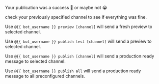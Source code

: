 Your publication was a success 🍾 or maybe not 😭

check your previously specified channel to see if everything was fine.

Use `@{{ bot_username }} preview [channel]` will send a fresh preview to
selected channel.

Use `@{{ bot_username }} publish test [channel]` will send a preview to selected
channel.

Use `@{{ bot_username }} publish [channel]` will send a production ready message
to selected channel.

Use `@{{ bot_username }} publish all` will send a production ready message to
all preconfigured channels.
